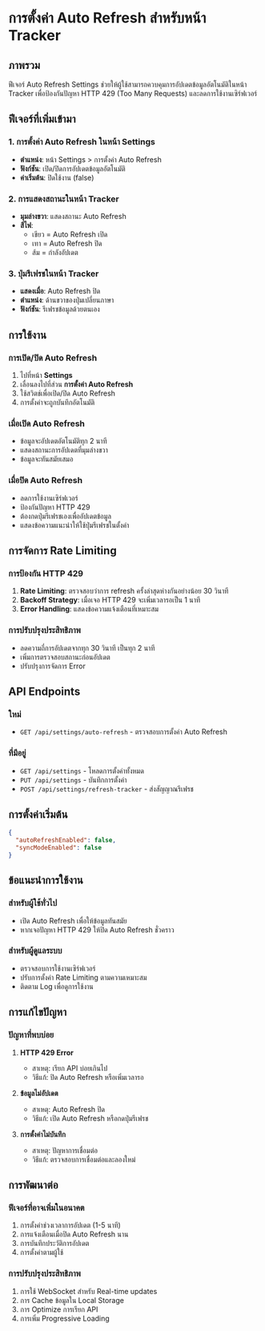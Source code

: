 # การตั้งค่า Auto Refresh สำหรับหน้า Tracker

## ภาพรวม

ฟีเจอร์ Auto Refresh Settings ช่วยให้ผู้ใช้สามารถควบคุมการอัปเดตข้อมูลอัตโนมัติในหน้า Tracker เพื่อป้องกันปัญหา HTTP 429 (Too Many Requests) และลดการใช้งานเซิร์ฟเวอร์

## ฟีเจอร์ที่เพิ่มเข้ามา

### 1. การตั้งค่า Auto Refresh ในหน้า Settings

- **ตำแหน่ง**: หน้า Settings > การตั้งค่า Auto Refresh
- **ฟังก์ชัน**: เปิด/ปิดการอัปเดตข้อมูลอัตโนมัติ
- **ค่าเริ่มต้น**: ปิดใช้งาน (false)

### 2. การแสดงสถานะในหน้า Tracker

- **มุมล่างขวา**: แสดงสถานะ Auto Refresh
- **สีไฟ**: 
  - เขียว = Auto Refresh เปิด
  - เทา = Auto Refresh ปิด
  - ส้ม = กำลังอัปเดต

### 3. ปุ่มรีเฟรชในหน้า Tracker

- **แสดงเมื่อ**: Auto Refresh ปิด
- **ตำแหน่ง**: ด้านขวาของปุ่มเปลี่ยนภาษา
- **ฟังก์ชัน**: รีเฟรชข้อมูลด้วยตนเอง

## การใช้งาน

### การเปิด/ปิด Auto Refresh

1. ไปที่หน้า **Settings**
2. เลื่อนลงไปที่ส่วน **การตั้งค่า Auto Refresh**
3. ใช้สวิตช์เพื่อเปิด/ปิด Auto Refresh
4. การตั้งค่าจะถูกบันทึกอัตโนมัติ

### เมื่อเปิด Auto Refresh

- ข้อมูลจะอัปเดตอัตโนมัติทุก 2 นาที
- แสดงสถานะการอัปเดตที่มุมล่างขวา
- ข้อมูลจะทันสมัยเสมอ

### เมื่อปิด Auto Refresh

- ลดการใช้งานเซิร์ฟเวอร์
- ป้องกันปัญหา HTTP 429
- ต้องกดปุ่มรีเฟรชเองเพื่ออัปเดตข้อมูล
- แสดงข้อความแนะนำให้ใช้ปุ่มรีเฟรชในตั้งค่า

## การจัดการ Rate Limiting

### การป้องกัน HTTP 429

1. **Rate Limiting**: ตรวจสอบว่าการ refresh ครั้งล่าสุดห่างกันอย่างน้อย 30 วินาที
2. **Backoff Strategy**: เมื่อเจอ HTTP 429 จะเพิ่มเวลารอเป็น 1 นาที
3. **Error Handling**: แสดงข้อความแจ้งเตือนที่เหมาะสม

### การปรับปรุงประสิทธิภาพ

- ลดความถี่การอัปเดตจากทุก 30 วินาที เป็นทุก 2 นาที
- เพิ่มการตรวจสอบสถานะก่อนอัปเดต
- ปรับปรุงการจัดการ Error

## API Endpoints

### ใหม่

- `GET /api/settings/auto-refresh` - ตรวจสอบการตั้งค่า Auto Refresh

### ที่มีอยู่

- `GET /api/settings` - โหลดการตั้งค่าทั้งหมด
- `PUT /api/settings` - บันทึกการตั้งค่า
- `POST /api/settings/refresh-tracker` - ส่งสัญญาณรีเฟรช

## การตั้งค่าเริ่มต้น

```json
{
  "autoRefreshEnabled": false,
  "syncModeEnabled": false
}
```

## ข้อแนะนำการใช้งาน

### สำหรับผู้ใช้ทั่วไป
- เปิด Auto Refresh เพื่อให้ข้อมูลทันสมัย
- หากเจอปัญหา HTTP 429 ให้ปิด Auto Refresh ชั่วคราว

### สำหรับผู้ดูแลระบบ
- ตรวจสอบการใช้งานเซิร์ฟเวอร์
- ปรับการตั้งค่า Rate Limiting ตามความเหมาะสม
- ติดตาม Log เพื่อดูการใช้งาน

## การแก้ไขปัญหา

### ปัญหาที่พบบ่อย

1. **HTTP 429 Error**
   - สาเหตุ: เรียก API บ่อยเกินไป
   - วิธีแก้: ปิด Auto Refresh หรือเพิ่มเวลารอ

2. **ข้อมูลไม่อัปเดต**
   - สาเหตุ: Auto Refresh ปิด
   - วิธีแก้: เปิด Auto Refresh หรือกดปุ่มรีเฟรช

3. **การตั้งค่าไม่บันทึก**
   - สาเหตุ: ปัญหาการเชื่อมต่อ
   - วิธีแก้: ตรวจสอบการเชื่อมต่อและลองใหม่

## การพัฒนาต่อ

### ฟีเจอร์ที่อาจเพิ่มในอนาคต

1. การตั้งค่าช่วงเวลาการอัปเดต (1-5 นาที)
2. การแจ้งเตือนเมื่อปิด Auto Refresh นาน
3. การบันทึกประวัติการอัปเดต
4. การตั้งค่าตามผู้ใช้

### การปรับปรุงประสิทธิภาพ

1. การใช้ WebSocket สำหรับ Real-time updates
2. การ Cache ข้อมูลใน Local Storage
3. การ Optimize การเรียก API
4. การเพิ่ม Progressive Loading

